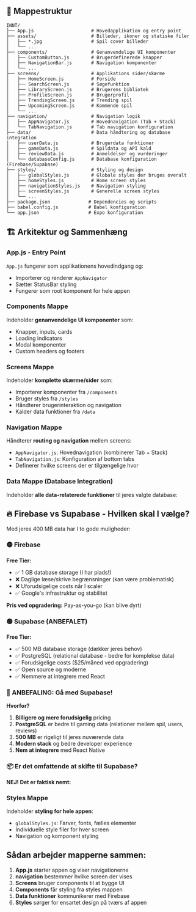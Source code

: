 ## 📁 Mappestruktur

```
INNT/
├── App.js                     # Hovedapplikation og entry point
├── assets/                    # Billeder, ikoner og statiske filer
│   ├── *.jpg                  # Spil cover billeder
│   └── ...
├── components/                # Genanvendelige UI komponenter
│   ├── CustomButton.js        # Brugerdefinerede knapper
│   ├── NavigationBar.js       # Navigation komponenter
│   └── ...
├── screens/                   # Applikations sider/skærme
│   ├── HomeScreen.js          # Forside
│   ├── SearchScreen.js        # Søgefunktion
│   ├── LibraryScreen.js       # Brugerens bibliotek
│   ├── ProfileScreen.js       # Brugerprofil
│   ├── TrendingScreen.js      # Trending spil
│   ├── UpcomingScreen.js      # Kommende spil
│   └── ...
├── navigation/                # Navigation logik
│   ├── AppNavigator.js        # Hovednavigation (Tab + Stack)
│   └── TabNavigation.js       # Tab navigation konfiguration
├── data/                      # Data håndtering og database integration
│   ├── userData.js            # Brugerdata funktioner
│   ├── gameData.js            # Spildata og API kald
│   ├── reviewData.js          # Anmeldelser og vurderinger
│   └── databaseConfig.js      # Database konfiguration (Firebase/Supabase)
├── styles/                    # Styling og design
│   ├── globalStyles.js        # Globale styles der bruges overalt
│   ├── homeStyles.js          # Home screen styles
│   ├── navigationStyles.js    # Navigation styling
│   ├── screenStyles.js        # Generelle screen styles
│   └── ...
├── package.json              # Dependencies og scripts
├── babel.config.js           # Babel konfiguration
└── app.json                  # Expo konfiguration
```

## 🏗️ Arkitektur og Sammenhæng

### App.js - Entry Point
`App.js` fungerer som applikationens hovedindgang og:
- Importerer og renderer `AppNavigator`
- Sætter StatusBar styling
- Fungerer som root komponent for hele appen

### Components Mappe
Indeholder **genanvendelige UI komponenter** som:
- Knapper, inputs, cards
- Loading indicators
- Modal komponenter
- Custom headers og footers

### Screens Mappe
Indeholder **komplette skærme/sider** som:
- Importerer komponenter fra `/components`
- Bruger styles fra `/styles`
- Håndterer brugerinteraktion og navigation
- Kalder data funktioner fra `/data`

### Navigation Mappe
Håndterer **routing og navigation** mellem screens:
- `AppNavigator.js`: Hovednavigation (kombinerer Tab + Stack)
- `TabNavigation.js`: Konfiguration af bottom tabs
- Definerer hvilke screens der er tilgængelige hvor

### Data Mappe (Database Integration)
Indeholder **alle data-relaterede funktioner** til jeres valgte database:

## 🔥 Firebase vs Supabase - Hvilken skal I vælge?

Med jeres 400 MB data har I to gode muligheder:

### 🟡 Firebase
**Free Tier:**
- ✅ 1 GB database storage (I har plads!)
- ❌ Daglige læse/skrive begrænsninger (kan være problematisk)
- ❌ Uforudsigelige costs når I scaler
- ✅ Google's infrastruktur og stabilitet

**Pris ved opgradering:** Pay-as-you-go (kan blive dyrt)

### 🟢 Supabase (ANBEFALET)
**Free Tier:**
- ✅ 500 MB database storage (dækker jeres behov)
- ✅ PostgreSQL (relational database - bedre for komplekse data)
- ✅ Forudsigelige costs ($25/måned ved opgradering)
- ✅ Open source og moderne
- ✅ Nemmere at integrere med React

### 🎯 ANBEFALING: Gå med Supabase!

**Hvorfor?**
1. **Billigere og mere forudsigelig** pricing
2. **PostgreSQL** er bedre til gaming data (relationer mellem spil, users, reviews)
3. **500 MB** er rigeligt til jeres nuværende data
4. **Modern stack** og bedre developer experience
5. **Nem at integrere** med React Native

### 📦 Er det omfattende at skifte til Supabase?

**NEJ! Det er faktisk nemt:**

### Styles Mappe
Indeholder **styling for hele appen**:
- `globalStyles.js`: Farver, fonts, fælles elementer
- Individuelle style filer for hver screen
- Navigation og komponent styling



## Sådan arbejder mapperne sammen:

1. **App.js** starter appen og viser navigationerne
2. **navigation** bestemmer hvilke screen der vises
3. **Screens** bruger components til at bygge UI
4. **Components** får styling fra styles mappen
6. **Data funktioner** kommunikerer med Firebase
7. **Styles** sørger for ensartet design på tværs af appen